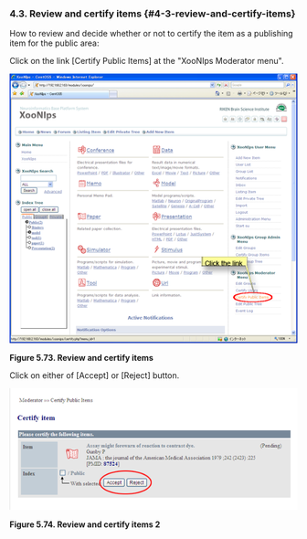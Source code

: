 ### 4.3. Review and certify items {#4-3-review-and-certify-items}

How to review and decide whether or not to certify the item as a publishing item for the public area:

Click on the link [Certify Public Items] at the &quot;XooNIps Moderator menu&quot;.

![Review and certify items](../../assets/xoonips-operate63.png)

**Figure 5.73. Review and certify items**

Click on either of [Accept] or [Reject] button.

![Review and certify items 2](../../assets/xoonips-operate94.png)

**Figure 5.74. Review and certify items 2**
